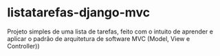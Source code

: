 # listatarefas-django-mvc
Projeto simples de uma lista de tarefas, feito com o intuito de aprender e aplicar o padrão de arquitetura de software MVC (Model, View e Controller))
